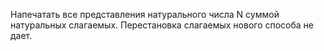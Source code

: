 Напечатать все представления натурального числа N суммой натуральных слагаемых. Перестановка слагаемых нового способа не дает.
